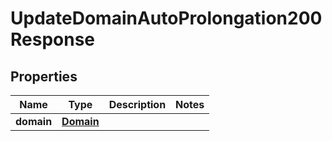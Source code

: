 

# UpdateDomainAutoProlongation200Response


## Properties

| Name | Type | Description | Notes |
|------------ | ------------- | ------------- | -------------|
|**domain** | [**Domain**](Domain.md) |  |  |



